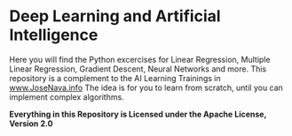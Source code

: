 # Deep Learning and Artificial Intelligence
Here you will find the Python excercises for Linear Regression, Multiple Linear Regression, Gradient Descent, Neural Networks and more.
This repository is a complement to the AI Learning Trainings in www.JoseNava.info The idea is for you to learn from scratch, until you 
can implement complex algorithms.

**Everything in this Repository is Licensed under the Apache License, Version 2.0**
